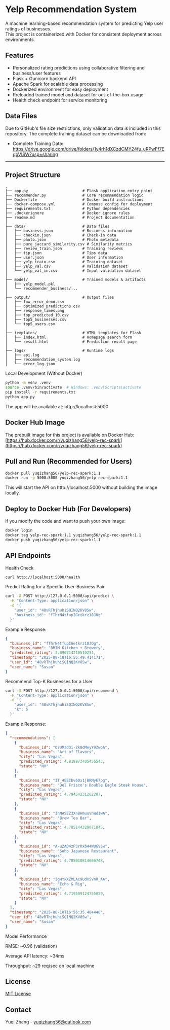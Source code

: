 # Yelp Recommendation System

A machine learning-based recommendation system for predicting Yelp user ratings of businesses.  
This project is containerized with Docker for consistent deployment across environments.

## Features

- Personalized rating predictions using collaborative filtering and business/user features  
- Flask + Gunicorn backend API  
- Apache Spark for scalable data processing  
- Dockerized environment for easy deployment  
- Preloaded trained model and dataset for out-of-the-box usage  
- Health check endpoint for service monitoring  




## Data Files

Due to GitHub's file size restrictions, only validation data is included in this repository. The complete training dataset can be downloaded from:

- Complete Training Data: https://drive.google.com/drive/folders/1y4rh1dXCzdCMY24fu_uRPwFf7EqbVISW?usp=sharing


---

## Project Structure

```text
.
├── app.py                        # Flask application entry point
├── recommender.py                # Core recommendation logic
├── Dockerfile                    # Docker build instructions
├── docker-compose.yml            # Compose config for deployment
├── requirements.txt              # Python dependencies
├── .dockerignore                 # Docker ignore rules
├── readme.md                     # Project documentation
│
├── data/                         # Data files
│   ├── business.json             # Business information
│   ├── checkin.json              # Check-in data
│   ├── photo.json                # Photo metadata
│   ├── pure_jaccard_similarity.csv # Similarity metrics
│   ├── review_train.json         # Training reviews
│   ├── tip.json                  # Tips data
│   ├── user.json                 # User information
│   ├── yelp_train.csv            # Training dataset
│   ├── yelp_val.csv              # Validation dataset
│   └── yelp_val_in.csv           # Input validation dataset
│
├── model/                        # Trained models & artifacts
│   ├── yelp_model.pkl
│   └── recommender_business/...
│
├── output/                       # Output files
│   ├── low_error_demo.csv
│   ├── optimized_predictions.csv
│   ├── response_times.png
│   ├── top_predicted_10.csv
│   ├── top5_businesses.csv
│   └── top5_users.csv
│
├── templates/                    # HTML templates for Flask
│   ├── index.html                # Homepage search form
│   └── result.html               # Prediction result page
│
├── logs/                         # Runtime logs
│   ├── api.log
│   ├── recommendation_system.log
│   └── error_log.json
```

Local Development (Without Docker)
```bash
python -m venv .venv
source .venv/bin/activate  # Windows: .venv\Scripts\activate
pip install -r requirements.txt
python app.py
```


The app will be available at:
http://localhost:5000


## Docker Hub Image

The prebuilt image for this project is available on Docker Hub:  
[https://hub.docker.com/r/yuqizhang56/yelp-rec-spark](https://hub.docker.com/r/yuqizhang56/yelp-rec-spark)

## Pull and Run (Recommended for Users)

```bash
docker pull yuqizhang56/yelp-rec-spark:1.1
docker run -p 5000:5000 yuqizhang56/yelp-rec-spark:1.1
```
This will start the API on http://localhost:5000 without building the image locally.



## Deploy to Docker Hub (For Developers)

If you modify the code and want to push your own image:

```bash
docker login
docker tag yelp-rec-spark:1.1 yuqizhang56/yelp-rec-spark:1.1
docker push yuqizhang56/yelp-rec-spark:1.1
```



## API Endpoints
Health Check
```bash
curl http://localhost:5000/health
```

Predict Rating for a Specific User-Business Pair
```bash
curl -X POST http://127.0.0.1:5000/api/predict \
  -H "Content-Type: application/json" \
  -d '{
    "user_id": "48vRThjhuhiSQINQ2KV8Sw",
    "business_id": "fThrN4tfupIGetkrz18JOg"
  }'
```


Example Response:

```json
{
  "business_id": "fThrN4tfupIGetkrz18JOg",
  "business_name": "BRIM Kitchen + Brewery",
  "predicted_rating": 3.896714210510254,
  "timestamp": "2025-08-10T16:55:49.414171",
  "user_id": "48vRThjhuhiSQINQ2KV8Sw",
  "user_name": "Susan"
}
```

Recommend Top-K Businesses for a User
```bash
curl -X POST http://127.0.0.1:5000/api/recommend \
  -H "Content-Type: application/json" \
  -d '{
    "user_id": "48vRThjhuhiSQINQ2KV8Sw",
    "k": 5
  }'
```


Example Response:

```json
{
  "recommendations": [
    {
      "business_id": "O7UMzd3i-Zk8dMeyY9ZwoA",
      "business_name": "Art of Flavors",
      "city": "Las Vegas",
      "predicted_rating": 4.818873405456543,
      "state": "NV"
    },
    {
      "business_id": "IT_4EEIbv6Ox1jBRMyE7pg",
      "business_name": "Del Frisco's Double Eagle Steak House",
      "city": "Las Vegas",
      "predicted_rating": 4.79454231262207,
      "state": "NV"
    },
    {
      "business_id": "IhNASEZ3XnBHmuuVnWdIwA",
      "business_name": "Brew Tea Bar",
      "city": "Las Vegas",
      "predicted_rating": 4.785144329071045,
      "state": "NV"
    },
    {
      "business_id": "A-uZAD4zP3rRxb44WUGV5w",
      "business_name": "Soho Japanese Restaurant",
      "city": "Las Vegas",
      "predicted_rating": 4.785010814666748,
      "state": "NV"
    },
    {
      "business_id": "igHYkXZMLAc9UdV5VnR_AA",
      "business_name": "Echo & Rig",
      "city": "Las Vegas",
      "predicted_rating": 4.719509124755859,
      "state": "NV"
    }
  ],
  "timestamp": "2025-08-10T16:56:35.484448",
  "user_id": "48vRThjhuhiSQINQ2KV8Sw",
  "user_name": "Susan"
}
```

Model Performance

RMSE: ~0.96 (validation)

Average API latency: ~34ms

Throughput: ~29 req/sec on local machine

## License

[MIT License](LICENSE)

## Contact

Yuqi Zhang - [yuqizhang56@outlook.com](mailto:yuqizhang56@outlook.com)

